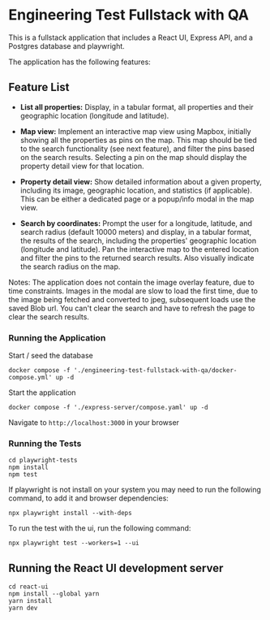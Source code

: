 # Engineering Test Fullstack with QA

This is a fullstack application that includes a React UI, Express API, and a Postgres database and playwright.

The application has the following features:

## Feature List

* **List all properties:** Display, in a tabular format, all properties and their geographic location (longitude and
  latitude).

* **Map view:** Implement an interactive map view using Mapbox, initially showing all the properties as pins on the map. This map should be tied to the search functionality (see next feature), and filter the pins based on the search results. Selecting a pin on the map should display the property detail view for that location.

* **Property detail view:** Show detailed information about a given property, including its image, geographic location,
  and statistics (if applicable). This can be either a dedicated page or a popup/info modal in the map view.

* **Search by coordinates:** Prompt the user for a longitude, latitude, and search radius (default 10000 meters) and
  display, in a tabular format, the results of the search, including the properties' geographic location (longitude and
  latitude). Pan the interactive map to the entered location and filter the pins to the returned search results. Also visually indicate the search radius on the map.

Notes: The application does not contain the image overlay feature, due to time constraints. Images in the modal are slow to load
the first time, due to the image being fetched and converted to jpeg, subsequent loads use the saved Blob url. You can't clear
the search and have to refresh the page to clear the search results.

### Running the Application

Start / seed the database
```
docker compose -f './engineering-test-fullstack-with-qa/docker-compose.yml' up -d
```

Start the application
```
docker compose -f './express-server/compose.yaml' up -d
```

Navigate to `http://localhost:3000` in your browser

### Running the Tests

```
cd playwright-tests
npm install
npm test
```

If playwright is not install on your system you may need to run the following command, to add it and browser
dependencies:
```
npx playwright install --with-deps
```

To run the test with the ui, run the following command:
```
npx playwright test --workers=1 --ui
```

## Running the React UI development server

```
cd react-ui
npm install --global yarn
yarn install
yarn dev
```